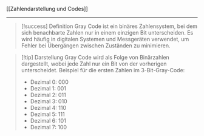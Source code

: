[[Zahlendarstellung und Codes]]

---

>[!success] Definition
>Gray Code ist ein binäres Zahlensystem, bei dem sich benachbarte Zahlen nur in einem einzigen Bit unterscheiden. Es wird häufig in digitalen Systemen und Messgeräten verwendet, um Fehler bei Übergängen zwischen Zuständen zu minimieren.

>[!tip] Darstellung
>Gray Code wird als Folge von Binärzahlen dargestellt, wobei jede Zahl nur ein Bit von der vorherigen unterscheidet. Beispiel für die ersten Zahlen im 3-Bit-Gray-Code:
> - Dezimal 0: 000
> - Dezimal 1: 001
> - Dezimal 2: 011
> - Dezimal 3: 010
> - Dezimal 4: 110
> - Dezimal 5: 111
> - Dezimal 6: 101
> - Dezimal 7: 100
